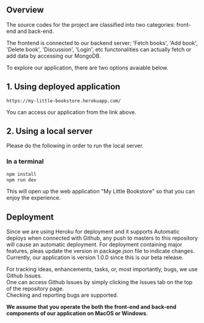 ## Overview

The source codes for the project are classified into two categories: front-end and back-end.

The frontend is connected to our backend server; 'Fetch books', 'Add book', 'Delete book', 'Discussion', 'Login', etc functonalities can actually fetch or add data by accessing our MongoDB.

To explore our application, there are two options avaiable below.

## 1. Using deployed application
    https://my-little-bookstore.herokuapp.com/
You can access our application from the link above.

## 2. Using a local server
Please do the following in order to run the local server.
### In a terminal
```bash
npm install
npm run dev
```
This will open up the web application "My Little Bookstore" so that you can enjoy the experience.

## Deployment
Since we are using Heroku for deployment and it supports Automatic deploys when connected with Github, any push to masters to this repository will cause an automatic deployment. For deployment containing major features, pleas update the version in package.json file to indicate changes.
Currently, our application is version 1.0.0 since this is our beta release.

For tracking ideas, enhancements, tasks, or, most importantly, bugs, we use Github Issues.  
One can access Github Issues by simply clicking the Issues tab on the top of the repository page.  
Checking and reporting bugs are supported.

**We assume that you operate the both the front-end and back-end components of our application on MacOS or Windows.**

